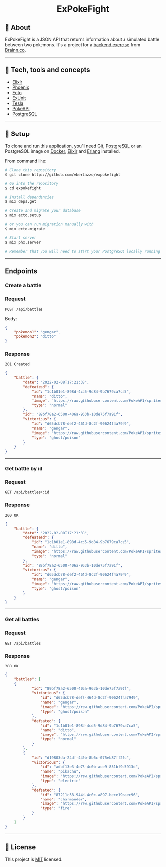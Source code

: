 <h1 align="center">
  ExPokeFight
</h1>

## 🎯 About

ExPokeFight is a JSON API that returns information about a simulated battle between two pokemons. It's a project for a [backend exercise](https://github.com/brainnco-exs/readme-backend) from [Brainn.co](https://brainn.co/).

---

## 🚀 Tech, tools and concepts

- [Elixir](https://github.com/elixir-lang/elixir)
- [Phoenix](https://github.com/phoenixframework/phoenix)
- [Ecto](https://github.com/elixir-ecto/ecto)
- [ExUnit](https://github.com/elixir-lang/elixir/blob/master/lib/ex_unit/lib/ex_unit.ex)
- [Tesla](https://github.com/teamon/tesla)
- [PokeAPI](https://pokeapi.co)
- [PostgreSQL](https://www.postgresql.org)

---

## 🔧 Setup

To clone and run this application, you'll need [Git](https://git-scm.com), [PostgreSQL](https://www.postgresql.org/download) or an PostgreSQL image on [Docker](https://www.docker.com/get-started), [Elixir](https://elixir-lang.org) and [Erlang](https://www.erlang.org) installed.

From command line:

```bash
# Clone this repository
$ git clone https://github.com/vbertazzo/expokefight

# Go into the repository
$ cd expokefight

# Install dependencies
$ mix deps.get

# Create and migrate your database
$ mix ecto.setup

# or you can run migration manually with
$ mix ecto.migrate

# Start server
$ mix phx.server

# Remember that you will need to start your PostgreSQL locally running on port 4000
```

---
##  Endpoints
### Create a battle

### Request

`POST /api/battles`

Body:
```json
{
	"pokemon1": "gengar",
	"pokemon2": "ditto"
}
```

### Response

`201 Created`

```json
{
	"battle": {
		"date": "2022-02-08T17:21:38",
		"defeatead": {
			"id": "1c1b01e1-898d-4cd5-9d84-9b7679ca7ca5",
			"name": "ditto",
			"image": "https://raw.githubusercontent.com/PokeAPI/sprites/master/sprites/pokemon/other/official-artwork/132.png",
			"type": "normal"
		},
		"id": "89bf78a2-6500-406a-963b-10de75f7a91f",
		"victorious": {
			"id": "d65dcb78-def2-464d-8c2f-90624f4a7949",
			"name": "gengar",
			"image": "https://raw.githubusercontent.com/PokeAPI/sprites/master/sprites/pokemon/other/official-artwork/94.png",
			"type": "ghost/poison"
		}
	}
}
```

---

### Get battle by id

### Request

`GET /api/battles/:id`

### Response

`200 OK`

```json
{
	"battle": {
		"date": "2022-02-08T17:21:38",
		"defeatead": {
			"id": "1c1b01e1-898d-4cd5-9d84-9b7679ca7ca5",
			"name": "ditto",
			"image": "https://raw.githubusercontent.com/PokeAPI/sprites/master/sprites/pokemon/other/official-artwork/132.png",
			"type": "normal"
		},
		"id": "89bf78a2-6500-406a-963b-10de75f7a91f",
		"victorious": {
			"id": "d65dcb78-def2-464d-8c2f-90624f4a7949",
			"name": "gengar",
			"image": "https://raw.githubusercontent.com/PokeAPI/sprites/master/sprites/pokemon/other/official-artwork/94.png",
			"type": "ghost/poison"
		}
	}
}
```

---

### Get all battles

### Request

`GET /api/battles`

### Response

`200 OK`

```json
{
	"battles": [
    {
			"id": "89bf78a2-6500-406a-963b-10de75f7a91f",
			"victorious": {
				"id": "d65dcb78-def2-464d-8c2f-90624f4a7949",
				"name": "gengar",
				"image": "https://raw.githubusercontent.com/PokeAPI/sprites/master/sprites/pokemon/other/official-artwork/94.png",
				"type": "ghost/poison"
			},
			"defeated": {
				"id": "1c1b01e1-898d-4cd5-9d84-9b7679ca7ca5",
				"name": "ditto",
				"image": "https://raw.githubusercontent.com/PokeAPI/sprites/master/sprites/pokemon/other/official-artwork/132.png",
				"type": "normal"
			}
		},
		{
			"id": "d19803da-24df-440b-8b6c-075eb87ff20c",
			"victorious": {
				"id": "adbf13e3-4e78-4c0b-ace9-851bf9a5913d",
				"name": "pikachu",
				"image": "https://raw.githubusercontent.com/PokeAPI/sprites/master/sprites/pokemon/other/official-artwork/25.png",
				"type": "electric"
			},
			"defeated": {
				"id": "87211c58-944d-4c0c-a897-bece19daec96",
				"name": "charmander",
				"image": "https://raw.githubusercontent.com/PokeAPI/sprites/master/sprites/pokemon/other/official-artwork/4.png",
				"type": "fire"
			}
		}
	]
}
```

---

## 📝 License

This project is [MIT](https://github.com/vbertazzo/expokefight/blob/main/LICENSE) licensed.
